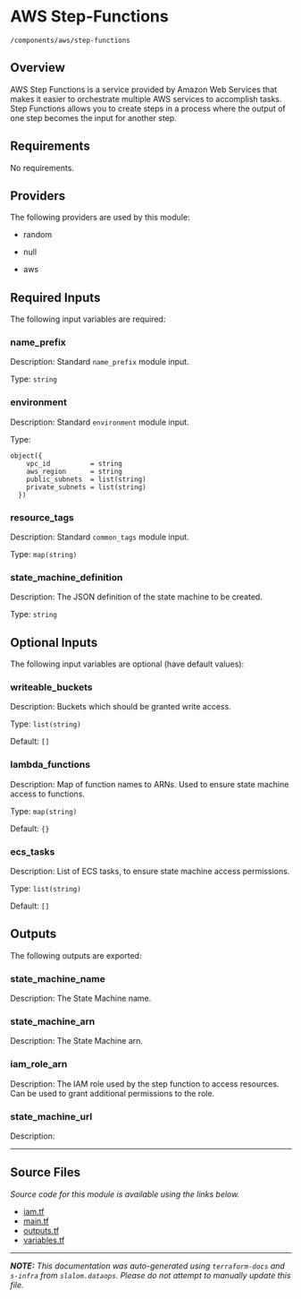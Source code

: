 # AWS Step-Functions

`/components/aws/step-functions`

## Overview

AWS Step Functions is a service provided by Amazon Web Services that makes it easier to orchestrate multiple AWS services
to accomplish tasks. Step Functions allows you to create steps in a process where the output of one step becomes the input
for another step.

## Requirements

No requirements.

## Providers

The following providers are used by this module:

- random

- null

- aws

## Required Inputs

The following input variables are required:

### name_prefix

Description: Standard `name_prefix` module input.

Type: `string`

### environment

Description: Standard `environment` module input.

Type:

```hcl
object({
    vpc_id          = string
    aws_region      = string
    public_subnets  = list(string)
    private_subnets = list(string)
  })
```

### resource_tags

Description: Standard `common_tags` module input.

Type: `map(string)`

### state_machine_definition

Description: The JSON definition of the state machine to be created.

Type: `string`

## Optional Inputs

The following input variables are optional (have default values):

### writeable_buckets

Description: Buckets which should be granted write access.

Type: `list(string)`

Default: `[]`

### lambda_functions

Description: Map of function names to ARNs. Used to ensure state machine access to functions.

Type: `map(string)`

Default: `{}`

### ecs_tasks

Description: List of ECS tasks, to ensure state machine access permissions.

Type: `list(string)`

Default: `[]`

## Outputs

The following outputs are exported:

### state_machine_name

Description: The State Machine name.

### state_machine_arn

Description: The State Machine arn.

### iam_role_arn

Description: The IAM role used by the step function to access resources. Can be used to grant
additional permissions to the role.

### state_machine_url

Description:

---

## Source Files

_Source code for this module is available using the links below._

- [iam.tf](https://github.com/slalom-ggp/dataops-infra/tree/main//components/aws/step-functions/iam.tf)
- [main.tf](https://github.com/slalom-ggp/dataops-infra/tree/main//components/aws/step-functions/main.tf)
- [outputs.tf](https://github.com/slalom-ggp/dataops-infra/tree/main//components/aws/step-functions/outputs.tf)
- [variables.tf](https://github.com/slalom-ggp/dataops-infra/tree/main//components/aws/step-functions/variables.tf)

---

_**NOTE:** This documentation was auto-generated using
`terraform-docs` and `s-infra` from `slalom.dataops`.
Please do not attempt to manually update this file._
